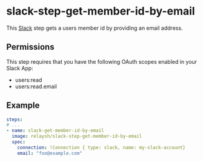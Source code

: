# slack-step-get-member-id-by-email

This [Slack](https://slack.com) step gets a users member id by providing an email address.

## Permissions 

This step requires that you have the following OAuth scopes enabled in your Slack App:

* users:read
* users:read.email

## Example  

```yaml
steps:
# ...
- name: slack-get-member-id-by-email
  image: relaysh/slack-step-get-member-id-by-email
  spec:
    connection: !Connection { type: slack, name: my-slack-account}
    email: "foo@example.com"
```
